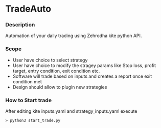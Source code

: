 # TradeAuto
### Description
  Automation of your daily trading using Zehrodha kite python API.
### Scope
  - User have choice to select strategy
  - User have choice to modify the stragey params like Stop loss, profit target, entry condition, exit condition etc.
  - Software will trade based on inputs and creates a report once exit condition met
  - Design should allow to plugin new strategies
  
### How to Start trade
   After editing kite inputs.yaml and strategy_inputs.yaml execute
   
    > python3 start_trade.py
